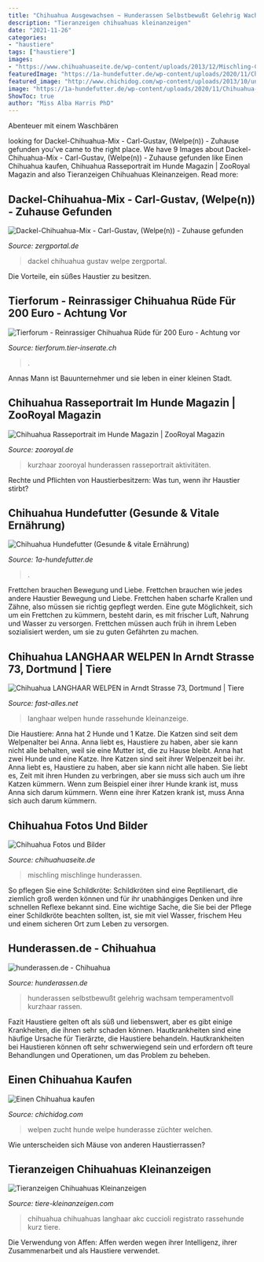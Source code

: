 ```yaml
---
title: "Chihuahua Ausgewachsen ~ Hunderassen Selbstbewußt Gelehrig Wachsam Temperamentvoll Kurzhaar Rassen"
description: "Tieranzeigen chihuahuas kleinanzeigen"
date: "2021-11-26"
categories:
- "haustiere"
tags: ["haustiere"]
images:
- "https://www.chihuahuaseite.de/wp-content/uploads/2013/12/Mischling-Chihuahua.jpg"
featuredImage: "https://1a-hundefutter.de/wp-content/uploads/2020/11/Chihuahua-Familienhund-1536x1026.jpg"
featured_image: "http://www.chichidog.com/wp-content/uploads/2013/10/unnamed2.jpg"
image: "https://1a-hundefutter.de/wp-content/uploads/2020/11/Chihuahua-Familienhund-1536x1026.jpg"
ShowToc: true
author: "Miss Alba Harris PhD"
---
```



Abenteuer mit einem Waschbären

	

		
looking for Dackel-Chihuahua-Mix - Carl-Gustav, (Welpe(n)) - Zuhause gefunden you've came to the right place. We have 9 Images about Dackel-Chihuahua-Mix - Carl-Gustav, (Welpe(n)) - Zuhause gefunden like Einen Chihuahua kaufen, Chihuahua Rasseportrait im Hunde Magazin | ZooRoyal Magazin and also Tieranzeigen Chihuahuas Kleinanzeigen. Read more:
		
    
## Dackel-Chihuahua-Mix - Carl-Gustav, (Welpe(n)) - Zuhause Gefunden

<img loading=lazy src="https://zergportal.de/files/Hund1_412073.jpeg" onerror="this.onerror=null;this.src='https://tse2.mm.bing.net/th?id=OIP.AxXsoEWGcR1Un3syZcz05wHaFM&amp;pid=15.1';" alt="Dackel-Chihuahua-Mix - Carl-Gustav, (Welpe(n)) - Zuhause gefunden">

_Source: zergportal.de_

>dackel chihuahua gustav welpe zergportal. 

	

Die Vorteile, ein süßes Haustier zu besitzen.

    
## Tierforum - Reinrassiger Chihuahua Rüde Für 200 Euro - Achtung Vor

<img loading=lazy src="http://tierforum.tier-inserate.ch/Bilder/Chihuahua_46385.jpg" onerror="this.onerror=null;this.src='https://tse2.mm.bing.net/th?id=OIP.g_O3bTC3lFDmYPeOEK7vvgHaF-&amp;pid=15.1';" alt="Tierforum - Reinrassiger Chihuahua Rüde für 200 Euro - Achtung vor">

_Source: tierforum.tier-inserate.ch_

>. 

	

Annas Mann ist Bauunternehmer und sie leben in einer kleinen Stadt.

    
## Chihuahua Rasseportrait Im Hunde Magazin | ZooRoyal Magazin

<img loading=lazy src="https://www.zooroyal.de/magazin/wp-content/uploads/2017/01/Chihuahua-Kurzhaar-760x560.jpg" onerror="this.onerror=null;this.src='https://tse3.mm.bing.net/th?id=OIP.1mO86bk1t_Y4Buba6rYCVwHaFd&amp;pid=15.1';" alt="Chihuahua Rasseportrait im Hunde Magazin | ZooRoyal Magazin">

_Source: zooroyal.de_

>kurzhaar zooroyal hunderassen rasseportrait aktivitäten. 

	

Rechte und Pflichten von Haustierbesitzern: Was tun, wenn ihr Haustier stirbt?

    
## Chihuahua Hundefutter (Gesunde &amp; Vitale Ernährung)

<img loading=lazy src="https://1a-hundefutter.de/wp-content/uploads/2020/11/Chihuahua-Familienhund-1536x1026.jpg" onerror="this.onerror=null;this.src='https://tse1.mm.bing.net/th?id=OIP.DM3ItyEtfwauFFZV4W4DDAHaE8&amp;pid=15.1';" alt="Chihuahua Hundefutter (Gesunde &amp; vitale Ernährung)">

_Source: 1a-hundefutter.de_

>. 

	

Frettchen brauchen Bewegung und Liebe.
Frettchen brauchen wie jedes andere Haustier Bewegung und Liebe. Frettchen haben scharfe Krallen und Zähne, also müssen sie richtig gepflegt werden. Eine gute Möglichkeit, sich um ein Frettchen zu kümmern, besteht darin, es mit frischer Luft, Nahrung und Wasser zu versorgen. Frettchen müssen auch früh in ihrem Leben sozialisiert werden, um sie zu guten Gefährten zu machen.

    
## Chihuahua LANGHAAR WELPEN In Arndt Strasse 73, Dortmund | Tiere

<img loading=lazy src="http://www.fast-alles.net/pictures/bild-20111202124730.jpg" onerror="this.onerror=null;this.src='https://tse2.mm.bing.net/th?id=OIP.C1aX0a3mpDOANomdeLq4bQHaFj&amp;pid=15.1';" alt="Chihuahua LANGHAAR WELPEN in Arndt Strasse 73, Dortmund | Tiere">

_Source: fast-alles.net_

>langhaar welpen hunde rassehunde kleinanzeige. 

	

Die Haustiere: Anna hat 2 Hunde und 1 Katze. Die Katzen sind seit dem Welpenalter bei Anna. Anna liebt es, Haustiere zu haben, aber sie kann nicht alle behalten, weil sie eine Mutter ist, die zu Hause bleibt.
Anna hat zwei Hunde und eine Katze. Ihre Katzen sind seit ihrer Welpenzeit bei ihr. Anna liebt es, Haustiere zu haben, aber sie kann nicht alle haben. Sie liebt es, Zeit mit ihren Hunden zu verbringen, aber sie muss sich auch um ihre Katzen kümmern. Wenn zum Beispiel einer ihrer Hunde krank ist, muss Anna sich darum kümmern. Wenn eine ihrer Katzen krank ist, muss Anna sich auch darum kümmern.

    
## Chihuahua Fotos Und Bilder

<img loading=lazy src="https://www.chihuahuaseite.de/wp-content/uploads/2013/12/Mischling-Chihuahua.jpg" onerror="this.onerror=null;this.src='https://tse3.mm.bing.net/th?id=OIP.JCRWHDhWL-iBW2N7lg9ASQHaE7&amp;pid=15.1';" alt="Chihuahua Fotos und Bilder">

_Source: chihuahuaseite.de_

>mischling mischlinge hunderassen. 

	

So pflegen Sie eine Schildkröte:
Schildkröten sind eine Reptilienart, die ziemlich groß werden können und für ihr unabhängiges Denken und ihre schnellen Reflexe bekannt sind. Eine wichtige Sache, die Sie bei der Pflege einer Schildkröte beachten sollten, ist, sie mit viel Wasser, frischem Heu und einem sicheren Ort zum Leben zu versorgen.

    
## Hunderassen.de - Chihuahua

<img loading=lazy src="http://www.hunderassen.de/files/rassebilder/zoom/chihuahua_1.jpg" onerror="this.onerror=null;this.src='https://tse3.mm.bing.net/th?id=OIP.xkLzrx-v1Rw7DUJ4YLeO5gHaFj&amp;pid=15.1';" alt="hunderassen.de - Chihuahua">

_Source: hunderassen.de_

>hunderassen selbstbewußt gelehrig wachsam temperamentvoll kurzhaar rassen. 

	

Fazit
Haustiere gelten oft als süß und liebenswert, aber es gibt einige Krankheiten, die ihnen sehr schaden können. Hautkrankheiten sind eine häufige Ursache für Tierärzte, die Haustiere behandeln. Hautkrankheiten bei Haustieren können oft sehr schwerwiegend sein und erfordern oft teure Behandlungen und Operationen, um das Problem zu beheben.

    
## Einen Chihuahua Kaufen

<img loading=lazy src="http://www.chichidog.com/wp-content/uploads/2013/10/unnamed2.jpg" onerror="this.onerror=null;this.src='https://tse1.mm.bing.net/th?id=OIP.jObwPbHMK1B2R9ad9K_vwQHaJ3&amp;pid=15.1';" alt="Einen Chihuahua kaufen">

_Source: chichidog.com_

>welpen zucht hunde welpe hunderasse züchter welchen. 

	

Wie unterscheiden sich Mäuse von anderen Haustierrassen?

    
## Tieranzeigen Chihuahuas Kleinanzeigen

<img loading=lazy src="https://www.tiere-kleinanzeigen.com/export/20101203113339.jpg" onerror="this.onerror=null;this.src='https://tse1.mm.bing.net/th?id=OIP.bT6TW0TSDe76mTlz45KsQQHaFi&amp;pid=15.1';" alt="Tieranzeigen Chihuahuas Kleinanzeigen">

_Source: tiere-kleinanzeigen.com_

>chihuahua chihuahuas langhaar akc cuccioli registrato rassehunde kurz tiere. 

	

Die Verwendung von Affen: Affen werden wegen ihrer Intelligenz, ihrer Zusammenarbeit und als Haustiere verwendet.

